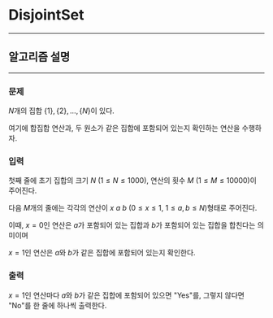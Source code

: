 # DisjointSet
---
## 알고리즘 설명

---
### 문제
$N$개의 집합 $\{1\}, \{2\}, \dots , \{N\}$이 있다.

여기에 합집합 연산과, 두 원소가 같은 집합에 포함되어 있는지 확인하는 연산을 수행하자.

### 입력
첫째 줄에 초기 집합의 크기 $N$ $(1 \leq N \leq 1000)$, 연산의 횟수 $M$ $(1 \leq M \leq 10000)$이 주어진다.

다음 $M$개의 줄에는 각각의 연산이 $x$ $a$ $b$ $(0 \leq x \leq 1,\ 1 \leq a,b \leq N)$형태로 주어진다.

이때, $x=0$인 연산은 $a$가 포함되어 있는 집합과 $b$가 포함되어 있는 집합을 합친다는 의미이며

$x=1$인 연산은 $a$와 $b$가 같은 집합에 포함되어 있는지 확인한다.

### 출력
$x=1$인 연산마다 $a$와 $b$가 같은 집합에 포함되어 있으면 "Yes"를, 그렇지 않다면 "No"를 한 줄에 하나씩 출력한다.
